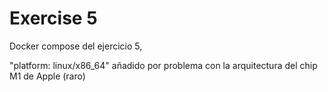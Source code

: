 # Exercise 5

Docker compose del ejercicio 5,

"platform: linux/x86_64" añadido por problema con la arquitectura del chip M1 de Apple (raro)
